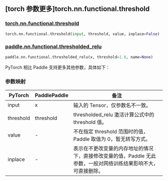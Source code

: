 ## [torch 参数更多]torch.nn.functional.threshold

### [torch.nn.functional.threshold](https://pytorch.org/docs/stable/generated/torch.nn.functional.threshold.html#torch.nn.functional.threshold)

```python
torch.nn.functional.threshold(input, threshold, value, inplace=False)
```

### [paddle.nn.functional.thresholded_relu](https://www.paddlepaddle.org.cn/documentation/docs/zh/develop/api/paddle/nn/functional/thresholded_relu_cn.html)

```python
paddle.nn.functional.thresholded_relu(x, threshold=1.0, name=None)
```

PyTorch 相比 Paddle 支持更多其他参数，具体如下：

### 参数映射

| PyTorch   | PaddlePaddle | 备注                                                                                                            |
| --------- | ------------ | --------------------------------------------------------------------------------------------------------------- |
| input     | x            | 输入的 Tensor，仅参数名不一致。                                                                                 |
| threshold | threshold    | thresholded_relu 激活计算公式中的 threshold 值。                                                                |
| value     | -            | 不在指定 threshold 范围时的值，Paddle 取值为 0，暂无转写方式。                                                  |
| inplace   | -            | 表示在不更改变量的内存地址的情况下，直接修改变量的值，Paddle 无此参数，一般对网络训练结果影响不大，可直接删除。 |
